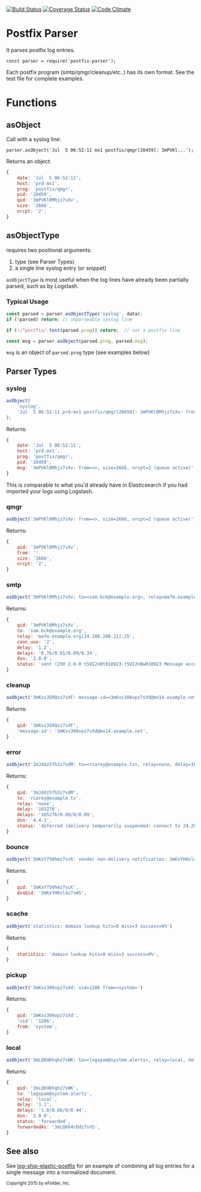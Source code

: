 [![Build Status][ci-img]][ci-url]
[![Coverage Status][cov-img]][cov-url]
[![Code Climate][clim-img]][clim-url]

# Postfix Parser

It parses postfix log entries.

    const parser = require('postfix-parser');

Each postfix program (smtp/qmgr/cleanup/etc..) has its own format. See the test file for complete examples.

# Functions

## asObject

Call with a syslog line:

    parser.asObject('Jul  5 06:52:11 mx1 postfix/qmgr[20459]: 3mPVKl...');

Returns an object:

```js
{
    date: 'Jul  5 06:52:11',
    host: 'prd-mx1',
    prog: 'postfix/qmgr',
    pid: '20459',
    qid: '3mPVKl0Mhjz7sXv',
    size: '2666',
    nrcpt: '2',
}
```

## asObjectType

requires two positional arguments:

1. type (see Parser Types)
2. a single line syslog entry (or snippet)

`asObjectType` is most useful when the log lines have already been partially parsed, such as by Logstash.

### Typical Usage

```js
const parsed = parser.asObjectType('syslog', data);
if (!parsed) return; // unparseable syslog line

if (!/^postfix/.test(parsed.prog)) return;  // not a postfix line

const msg = parser.asObject(parsed.prog, parsed.msg);
```

`msg` is an object of `parsed.prog` type (see examples below)


## Parser Types

### syslog

```js
asObject(
    'syslog',
    'Jul  5 06:52:11 prd-mx1 postfix/qmgr[20459]: 3mPVKl0Mhjz7sXv: from=<>, size=2666, nrcpt=2 (queue active)'
);
```

Returns:

```js
{
    date: 'Jul  5 06:52:11',
    host: 'prd-mx1',
    prog: 'postfix/qmgr',
    pid: '20459',
    msg: '3mPVKl0Mhjz7sXv: from=<>, size=2666, nrcpt=2 (queue active)',
}
```

This is comparable to what you'd already have in Elasticsearch if you had imported your logs using Logstash.

### qmgr

```js
asObject('3mPVKl0Mhjz7sXv: from=<>, size=2666, nrcpt=2 (queue active)');
```

Returns:

```js
{
    qid: '3mPVKl0Mhjz7sXv',
    from: ''
    size: '2666',
    nrcpt: '2',
}
```

### smtp

```js
asObject('3mPVKl0Mhjz7sXv: to=<sam.bck@example.org>, relay=mafm.example.org[24.100.200.21]:25, conn_use=2, delay=1.2, delays=0.76/0.01/0.09/0.34, dsn=2.0.0, status=sent (250 2.0.0 t5UI2nBt018923-t5UI2nBw018923 Message accepted for delivery)');
```

Returns:

```js
{
    qid: '3mPVKl0Mhjz7sXv',
    to: 'sam.bck@example.org',
    relay: 'mafm.example.org[24.100.200.21]:25',
    conn_use: '2',
    delay: '1.2',
    delays: '0.76/0.01/0.09/0.34',
    dsn: '2.0.0',
    status: 'sent (250 2.0.0 t5UI2nBt018923-t5UI2nBw018923 Message accepted for delivery)',
}
```

### cleanup

```js
asObject('3mKxs35RQsz7sXF: message-id=<3mKxs308vpz7sXd@mx14.example.net>');
```

Returns:

```js
{
    qid: '3mKxs35RQsz7sXF',
    'message-id': '3mKxs308vpz7sXd@mx14.example.net',
}
```

### error

```js
asObject('3mJddz5fh3z7sdM: to=<rcarey@example.tv>, relay=none, delay=165276, delays=165276/0.09/0/0.09, dsn=4.4.1, status=deferred (delivery temporarily suspended: connect to 24.200.177.247[24.200.177.247]:25: Connection timed out)')
```

Returns:

```js
{
    qid: '3mJddz5fh3z7sdM',
    to: 'rcarey@example.tv',
    relay: 'none',
    delay: '165276',
    delays: '165276/0.09/0/0.09',
    dsn: '4.4.1',
    status: 'deferred (delivery temporarily suspended: connect to 24.200.177.247[24.200.177.247]:25: Connection timed out)',
}
```

### bounce

```js
asObject('3mKxY750hmz7scK: sender non-delivery notification: 3mKxYH0vl4z7sWS')
```

Returns:

```js
{
    qid: '3mKxY750hmz7scK',
    dsnQid: '3mKxYH0vl4z7sWS',
}
```

### scache

```js
asObject('statistics: domain lookup hits=0 miss=3 success=0%')
```

Returns:

```js
{
    statistics: 'domain lookup hits=0 miss=3 success=0%',
}
```

### pickup

```js
asObject('3mKxs308vpz7sXd: uid=1206 from=<system>')
```

Returns:

```js
{
    qid: '3mKxs308vpz7sXd',
    'uid': '1206',
    from: 'system',
}
```

### local

```js
asObject('3mLQKH6hqhz7sWK: to=<logspam@system.alerts>, relay=local, delay=3.1, delays=1.8/0.86/0/0.44, dsn=2.0.0, status=sent (forwarded as 3mLQKK4rDdz7sVS)')
```

Returns:

```js
{
    qid: '3mLQKH6hqhz7sWK',
    to: 'logspam@system.alerts',
    relay: 'local',
    delay: '3.1',
    delays: '1.8/0.86/0/0.44',
    dsn: '2.0.0',
    status: 'forwarded',
    forwardedAs: '3mLQKK4rDdz7sVS',
}
```


## See also

See [log-ship-elastic-postfix](https://github.com/msimerson/log-ship-elastic-postfix) for an example of combining all log entries for a single message into a normalized document.


<sub>Copyright 2015 by eFolder, Inc.</sub>

[ci-img]: https://github.com/msimerson/postfix-parser/actions/workflows/ci.yml/badge.svg
[ci-url]: https://github.com/msimerson/postfix-parser/actions/workflows/ci.yml
[cov-img]: https://codecov.io/github/msimerson/postfix-parser/coverage.svg?branch=master
[cov-url]: https://codecov.io/github/msimerson/postfix-parser?branch=master
[clim-img]: https://codeclimate.com/github/msimerson/postfix-parser/badges/gpa.svg
[clim-url]: https://codeclimate.com/github/msimerson/postfix-parser
